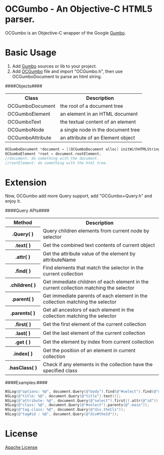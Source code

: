 OCGumbo - An Objective-C HTML5 parser.
=====================================

OCGumbo is an Objective-C wrapper of the Google [Gumbo](https://github.com/google/gumbo-parser).

Basic Usage
===========

 1. Add [Gumbo](https://github.com/google/gumbo-parser/tree/master/src) sources or lib to your project.
 2. Add [OCGumbo](https://github.com/tracy-e/OCGumbo/tree/master/OCGumbo) file and import "OCGumbo.h", then use OCGumboDocument to parse an html string.

####Objects####

<table>
<tr><th>Class</th><th>Description</th></tr>
<tr><td>OCGumboDocument</td><td>the root of a document tree</td></tr>
<tr><td>OCGumboElement</td><td>an element in an HTML document</td></tr>
<tr><td>OCGumboText</td><td>the textual content of an element</td></tr>
<tr><td>OCGumboNode	</td><td>a single node in the document tree</td></tr>
<tr><td>OCGumboAttribute</td><td>an attribute of an Element object</td></tr>
</table>

```objective-c
OCGumboDocument *document = [[OCGumboDocument alloc] initWithHTMLString:htmlString];
OCGumboElement *root = document.rootElement;
//document: do something with the document.
//rootElement: do something with the html tree.
```

Extension
========

Now, OCGumbo add more Query support, add "OCGumbo+Query.h" and enjoy it.

####Query APIs####

<table>
<tr><th width="100">Method</th><th>Description</th></tr>
<tr><th>.Query( )</td><td>Query children elements from current node by selector</td></tr>
<tr><th>.text( )</td><td>Get the combined text contents of current object</td></tr>
<tr><th>.attr( )</td><td>Get the attribute value of the element by attributeName</td></tr>
<tr><th>.find( )</td><td>Find elements that match the selector in the current collection</td></tr>
<tr><th>.children( )</td><td>Get immediate children of each element in the current collection matching the selector</td></tr>
<tr><th>.parent( )</td><td>Get immediate parents of each element in the collection matching the selector</td></tr>
<tr><th>.parents( )</td><td>Get all ancestors of each element in the collection matching the selector</td></tr>
<tr><th>.first( )</td><td>Get the first element of the current collection</td></tr>
<tr><th>.last( )</td><td>Get the last element of the current collection</td></tr>
<tr><th>.get ( )</td><td>Get the element by index from current collection</td></tr>
<tr><th>.index( )</td><td>Get the position of an element in current collection</td></tr>
<tr><th>.hasClass( )</td><td>Check if any elements in the collection have the specified class</td></tr>
</table>

####Examples:####

```objective-c
NSLog(@"options: %@", document.Query(@"body").find(@"#select").find(@"option"));
NSLog(@"title: %@", document.Query(@"title").text());
NSLog(@"attribute: %@", document.Query(@"select").first().attr(@"id"));
NSLog(@"class: %@", document.Query(@"#select").parents(@".main"));
NSLog(@"tag.class: %@", document.Query(@"div.theCls"));
NSLog(@"tag#id : %@", document.Query(@"div#theId"));
```

License
=======

[Apache License](http://www.apache.org/licenses/)
